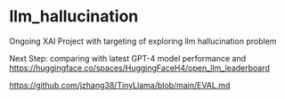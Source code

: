 # llm_hallucination
Ongoing XAI Project with targeting of exploring llm hallucination problem

Next Step: comparing with latest GPT-4 model performance and https://huggingface.co/spaces/HuggingFaceH4/open_llm_leaderboard 

https://github.com/jzhang38/TinyLlama/blob/main/EVAL.md
